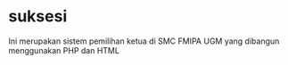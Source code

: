 suksesi
=======

Ini merupakan sistem pemilihan ketua di SMC FMIPA UGM yang dibangun menggunakan PHP dan HTML
